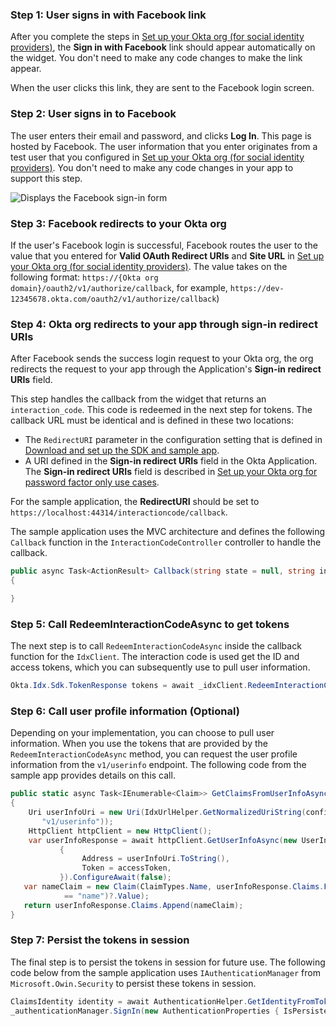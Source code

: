 
###  Step 1: User signs in with Facebook link

After you complete the steps in [Set up your Okta org (for social identity providers)](/docs/guides/oie-embedded-widget-use-cases/aspnet/oie-embedded-widget-use-case-sign-in-soc-idp/#step-2-set-up-your-okta-org-for-social-identity-providers), the **Sign in with Facebook** link should appear automatically on the widget. You don't need to make any code changes to make the link appear.

When the user clicks this link, they are sent to the Facebook login screen.

### Step 2: User signs in to Facebook

The user enters their email and password, and clicks **Log In**. This page is hosted by Facebook. The user information that you enter originates from a test user that you configured in [Set up your Okta org (for social identity providers)](/docs/guides/oie-embedded-common-org-setup/aspnet/main/#set-up-your-okta-org-for-social-identity-providers). You don't need to make any code changes in your app to support this step.

<div class="common-image-format">

![Displays the Facebook sign-in form](/img/oie-embedded-sdk/oie-embedded-sdk-use-case-social-sign-in-fb-login.png)

</div>

### Step 3: Facebook redirects to your Okta org
If the user's Facebook login is successful, Facebook routes the user to the value that you entered for **Valid OAuth Redirect URIs** and **Site URL** in [Set up your Okta org (for social identity providers)](/docs/guides/oie-embedded-common-org-setup/aspnet/main/#set-up-your-okta-org-for-social-identity-providers). The value takes on the following format: `https://{Okta org domain}/oauth2/v1/authorize/callback`, for example, `https://dev-12345678.okta.com/oauth2/v1/authorize/callback`)

### Step 4: Okta org redirects to your app through sign-in redirect URIs

After Facebook sends the success login request to your Okta org, the org redirects the request to your app through the Application's **Sign-in redirect URIs** field.

This step handles the callback from the widget that returns an `interaction_code`. This code is redeemed in the next step for tokens. The callback URL must be identical and is defined in these two locations:

* The `RedirectURI` parameter in the configuration setting that is defined in [Download and set up the SDK and sample app](/docs/guides/oie-embedded-common-download-setup-app/aspnet/main/).
* A URI defined in the **Sign-in redirect URIs** field in the Okta Application. The **Sign-in redirect URIs** field is described in [Set up your Okta org for password factor only use cases](/docs/guides/oie-embedded-common-org-setup/aspnet/main/#set-up-your-okta-org-for-password-factor-only-use-cases).

For the sample application, the **RedirectURI** should be set to `https://localhost:44314/interactioncode/callback`.

The sample application uses the MVC architecture and defines the following `Callback` function in the `InteractionCodeController` controller to handle the callback.

```csharp
public async Task<ActionResult> Callback(string state = null, string interaction_code = null, string error = null, string error_description = null)
{

}
```

### Step 5: Call RedeemInteractionCodeAsync to get tokens

The next step is to call `RedeemInteractionCodeAsync` inside the callback function for the `IdxClient`. The interaction code is used get the ID and access tokens, which you can subsequently use to pull user information.

```csharp
Okta.Idx.Sdk.TokenResponse tokens = await _idxClient.RedeemInteractionCodeAsync(idxContext, interaction_code);
```

### Step 6: Call user profile information (Optional)

Depending on your implementation, you can choose to pull user information. When you use the tokens that are provided by the `RedeemInteractionCodeAsync` method, you can request the user profile information from the `v1/userinfo` endpoint.
The following code from the sample app provides details on this call.

```csharp
public static async Task<IEnumerable<Claim>> GetClaimsFromUserInfoAsync(IdxConfiguration configuration, string accessToken)
{
    Uri userInfoUri = new Uri(IdxUrlHelper.GetNormalizedUriString(configuration.Issuer,
       "v1/userinfo"));
    HttpClient httpClient = new HttpClient();
    var userInfoResponse = await httpClient.GetUserInfoAsync(new UserInfoRequest
           {
                Address = userInfoUri.ToString(),
                Token = accessToken,
           }).ConfigureAwait(false);
   var nameClaim = new Claim(ClaimTypes.Name, userInfoResponse.Claims.FirstOrDefault(x => x.Type
            == "name")?.Value);
   return userInfoResponse.Claims.Append(nameClaim);
}
```

### Step 7: Persist the tokens in session

The final step is to persist the tokens in session for future use. The following code below from the sample application uses
`IAuthenticationManager` from `Microsoft.Owin.Security` to persist these tokens in session.

```csharp
ClaimsIdentity identity = await AuthenticationHelper.GetIdentityFromTokenResponseAsync(_idxClient.Configuration, tokens);
_authenticationManager.SignIn(new AuthenticationProperties { IsPersistent = false }, identity);
```
